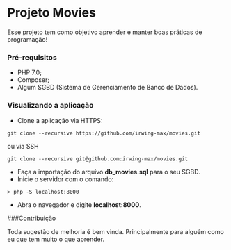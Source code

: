 # Projeto Movies

Esse projeto tem como objetivo aprender e manter boas práticas de programação!

### Pré-requisitos
- PHP 7.0;
- Composer;
- Algum SGBD (Sistema de Gerenciamento de Banco de Dados).

### Visualizando a aplicação

- Clone a aplicação via HTTPS:
```
git clone --recursive https://github.com/irwing-max/movies.git
```
ou via SSH
```
git clone --recursive git@github.com:irwing-max/movies.git
```

- Faça a importação do arquivo **db_movies.sql** para o seu SGBD. 
- Inicie o servidor com o comando:

```
> php -S localhost:8000
```

- Abra o navegador e digite **localhost:8000**.

###Contribuição

Toda sugestão de melhoria é bem vinda. Principalmente para alguém como eu que tem muito o que aprender.

